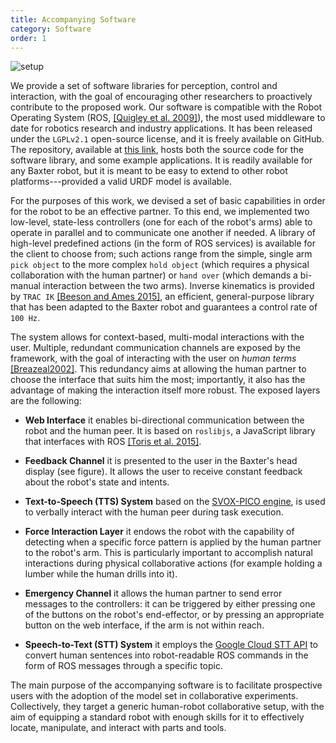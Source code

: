 ```yaml
---
title: Accompanying Software
category: Software
order: 1
---
```


![setup](https://user-images.githubusercontent.com/4378663/27803086-bf42338c-5ff5-11e7-976d-b0e10f0988f2.jpg)

We provide a set of software libraries for perception, control and interaction, with the goal of encouraging other researchers to proactively contribute to the proposed work.
Our software is compatible with the Robot Operating System (ROS, [[Quigley et al. 2009]](http://www.willowgarage.com/sites/default/files/icraoss09-ROS.pdf)), the most used middleware to date for robotics research and industry applications.
It has been released under the `LGPLv2.1` open-source license, and it is freely available on GitHub. The repository, available at [this link](https://github.com/scazlab/baxter_collaboration), hosts both the source code for the software library, and some example applications. It is readily available for any Baxter robot, but it is meant to be easy to extend to other robot platforms---provided a valid URDF model is available.

For the purposes of this work, we devised a set of basic capabilities in order for the robot to be an effective partner. To this end, we implemented two low-level, state-less controllers (one for each of the robot's arms) able to operate in parallel and to communicate one another if needed.
A library of high-level predefined actions (in the form of ROS services) is available for the client to choose from; such actions range from the simple, single arm `pick object` to the more complex `hold object` (which requires a physical collaboration with the human partner) or `hand over` (which demands a bi-manual interaction between the two arms). Inverse kinematics is provided by `TRAC IK` [[Beeson and Ames 2015]](http://ieeexplore.ieee.org/document/7363472/), an efficient, general-purpose library that has been adapted to the Baxter robot and guarantees a control rate of `100 Hz`.

The system allows for context-based, multi-modal interactions with the user. Multiple, redundant communication channels are exposed by the framework, with the goal of interacting with the user on _human terms_ [[Breazeal2002]](http://dlia.ir/Scientific/e_book/Technology/Engineering_Civil_Engineering_(General)/TA_166_167_Human_Engineering_/020286.pdf). This redundancy aims at allowing the human partner to choose the interface that suits him the most; importantly, it also has the advantage of making the interaction itself more robust. The exposed layers are the following:

 * **Web Interface**
it enables bi-directional communication between the robot and the human peer. It is based on `roslibjs`, a JavaScript library that interfaces with ROS [[Toris et al. 2015]](http://ieeexplore.ieee.org/document/7354021/).

 * **Feedback Channel**
it is presented to the user in the Baxter's head display (see figure). It allows the user to receive constant feedback about the robot's state and intents.

 * **Text-to-Speech (TTS) System**
based on the [SVOX-PICO engine](https://en.wikipedia.org/wiki/SVOX), is used to verbally interact with the human peer during task execution.

 * **Force Interaction Layer**
it endows the robot with the capability of detecting when a specific force pattern is applied by the human partner to the robot's arm. This is particularly important to accomplish natural interactions during physical collaborative actions (for example holding a lumber while the human drills into it).

 * **Emergency Channel**
it allows the human partner to send error messages to the controllers: it can be triggered by either pressing one of the buttons on the robot's end-effector, or by pressing an appropriate button on the web interface, if the arm is not within reach.

 * **Speech-to-Text (STT) System**
 it employs the [Google Cloud STT API](https://cloud.google.com/speech/docs/) to convert human sentences into robot-readable ROS commands in the form of ROS messages through a specific topic.

The main purpose of the accompanying software is to facilitate prospective users with the adoption of the model set in collaborative experiments.
Collectively, they target a generic human-robot collaborative setup, with the aim of equipping a standard robot with enough skills for it to effectively locate, manipulate, and interact with parts and tools.
